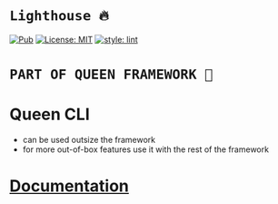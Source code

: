 # **`Lighthouse 🔥`**

<a href="https://pub.dev/packages/lighthouse"><img src="https://img.shields.io/pub/v/lighthouse.svg" alt="Pub"></a>
<a href="https://opensource.org/licenses/MIT"><img src="https://img.shields.io/badge/license-MIT-purple.svg" alt="License: MIT"></a>
[![style: lint](https://img.shields.io/badge/style-lint-4BC0F5.svg)](https://pub.dev/packages/lint)

# **`PART OF QUEEN FRAMEWORK 👑`**

# Queen CLI

- can be used outsize the framework
- for more out-of-box features use it with the rest of the framework

# [Documentation](https://flutterqueen.github.io/website/)
